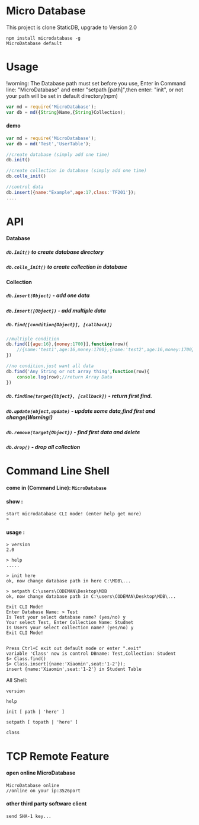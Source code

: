 # Micro Database

This project is clone StaticDB, upgrade to Version 2.0

	npm install microdatabase -g
	MicroDatabase default

# Usage
!worning: The Database path must set before you use, Enter in Command line: "MicroDatabase" and enter "setpath [path]",then enter: "init", or not your path will be set in default directory(npm)
``` js
var md = require('MicroDatabase');
var db = md({String}Name,{String}Collection);
```
#### demo
``` js
var md = require('MicroDatabase');
var db = md('Test','UserTable');

//create database (simply add one time)
db.init()

//create collection in database (simply add one time)
db.colle_init()

//control data
db.insert({name:"Example",age:17,class:'TF201'});
....
```
# API

#### Database
##### `db.init()` to create database directory
##### `db.colle_init()` to create collection in database
#### Collection
##### `db.insert(Object)` - add one data
##### `db.insert([Object])` - add multiple data
##### `db.find([condition{Object}], [callback])`
``` js
//multiple condition
db.find([{age:16},{money:1700}],function(row){
	//{name:'test1',age:16,money:1700},{name:'test2',age:16,money:1700}.....
})

//no condition,just want all data
db.find('Any String or not array thing',function(row){
	console.log(row);//return Array Data
})
```
##### `db.findOne(target{Object}, [callback])` - return first find. 
##### `db.update(object,update)` - update some data,find first and change(Worning!)
##### `db.remove(target{Object})` - find first data and delete
##### `db.drop()` - drop all collection 

# Command Line Shell
#### come in (Command Line): `MicroDatabase`
#### show : 
```
start microdatabase CLI mode! (enter help get more)
>
```
#### usage :
```
> version
2.0

> help
.....

> init here
ok, now change database path in here C:\MDB\...

> setpath C:\users\CODEMAN\Desktop\MDB
ok, now change database path in C:\users\CODEMAN\Desktop\MDB\...

Exit CLI Mode!
Enter Database Name: > Test
Is Test your select database name? (yes/no) y
Your select Test, Enter Collection Name: Studnet
Is Users your select collection name? (yes/no) y
Exit CLI Mode!


Press Ctrl+C exit out default mode or enter ".exit"
variable 'Class' now is control DBname: Test,Collection: Student
$> Class.find()
$> Class.insert({name:'Xiaomin',seat:'1-2'});
insert {name:'Xiaomin',seat:'1-2'} in Student Table 
```

All Shell:

`version`

`help`

`init [ path | 'here' ]`

`setpath [ topath | 'here' ]`

`class`

# TCP Remote Feature
#### open online MicroDatabase
```
MicroDatabase online
//online on your ip:3526port
``` 
#### other third party software client
```
send SHA-1 key...
```

